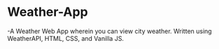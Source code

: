 # Weather-App

-A Weather Web App wherein you can view city weather. Written using WeatherAPI, HTML, CSS, and Vanilla JS.